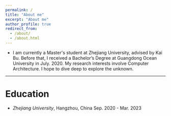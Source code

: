 ```yaml
---
permalink: /
title: "About me"
excerpt: "About me"
author_profile: true
redirect_from: 
  - /about/
  - /about.html
---
```


- I am currently a Master's student at Zhejiang University, advised by Kai Bu. Before that, I received a Bachelor’s Degree at Guangdong Ocean University in July. 2020. My research interests involve Computer Architecture. I hope to dive deep to explore the unknown.

---
# Education

- *Zhejiang University*, Hangzhou, China                                                           Sep. 2020 - Mar. 2023


